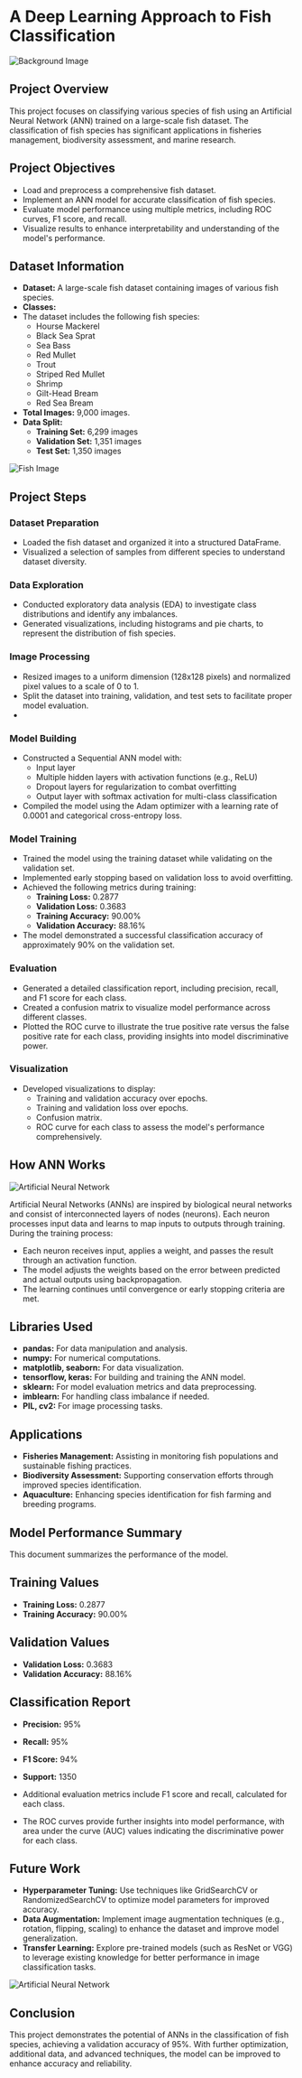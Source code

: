 # A Deep Learning Approach to Fish Classification

![Background Image](assets/background.png)

## Project Overview
This project focuses on classifying various species of fish using an Artificial Neural Network (ANN) trained on a large-scale fish dataset. The classification of fish species has significant applications in fisheries management, biodiversity assessment, and marine research.

## Project Objectives
- Load and preprocess a comprehensive fish dataset.
- Implement an ANN model for accurate classification of fish species.
- Evaluate model performance using multiple metrics, including ROC curves, F1 score, and recall.
- Visualize results to enhance interpretability and understanding of the model's performance.

## Dataset Information
- **Dataset:** A large-scale fish dataset containing images of various fish species.
- **Classes:**
- The dataset includes the following fish species:
  - Hourse Mackerel
  - Black Sea Sprat
  - Sea Bass
  - Red Mullet
  - Trout
  - Striped Red Mullet
  - Shrimp
  - Gilt-Head Bream
  - Red Sea Bream
- **Total Images:** 9,000 images.
- **Data Split:**
  - **Training Set:** 6,299 images
  - **Validation Set:** 1,351 images
  - **Test Set:** 1,350 images

![Fish Image](assets/fishes.jpg)

## Project Steps

### Dataset Preparation
- Loaded the fish dataset and organized it into a structured DataFrame.
- Visualized a selection of samples from different species to understand dataset diversity.

### Data Exploration
- Conducted exploratory data analysis (EDA) to investigate class distributions and identify any imbalances.
- Generated visualizations, including histograms and pie charts, to represent the distribution of fish species.

### Image Processing
- Resized images to a uniform dimension (128x128 pixels) and normalized pixel values to a scale of 0 to 1.
- Split the dataset into training, validation, and test sets to facilitate proper model evaluation.
- 
### Model Building
- Constructed a Sequential ANN model with:
  - Input layer
  - Multiple hidden layers with activation functions (e.g., ReLU)
  - Dropout layers for regularization to combat overfitting
  - Output layer with softmax activation for multi-class classification
- Compiled the model using the Adam optimizer with a learning rate of 0.0001 and categorical cross-entropy loss.

### Model Training
- Trained the model using the training dataset while validating on the validation set.
- Implemented early stopping based on validation loss to avoid overfitting.
- Achieved the following metrics during training:
  - **Training Loss:** 0.2877
  - **Validation Loss:** 0.3683
  - **Training Accuracy:** 90.00%
  - **Validation Accuracy:** 88.16%
- The model demonstrated a successful classification accuracy of approximately 90% on the validation set.

### Evaluation
- Generated a detailed classification report, including precision, recall, and F1 score for each class.
- Created a confusion matrix to visualize model performance across different classes.
- Plotted the ROC curve to illustrate the true positive rate versus the false positive rate for each class, providing insights into model discriminative power.

### Visualization
- Developed visualizations to display:
  - Training and validation accuracy over epochs.
  - Training and validation loss over epochs.
  - Confusion matrix.
  - ROC curve for each class to assess the model's performance comprehensively.

## How ANN Works

![Artificial Neural Network](assets/artificial%20neural%20network.png)

Artificial Neural Networks (ANNs) are inspired by biological neural networks and consist of interconnected layers of nodes (neurons). Each neuron processes input data and learns to map inputs to outputs through training. During the training process:
- Each neuron receives input, applies a weight, and passes the result through an activation function.
- The model adjusts the weights based on the error between predicted and actual outputs using backpropagation.
- The learning continues until convergence or early stopping criteria are met.

## Libraries Used
- **pandas:** For data manipulation and analysis.
- **numpy:** For numerical computations.
- **matplotlib, seaborn:** For data visualization.
- **tensorflow, keras:** For building and training the ANN model.
- **sklearn:** For model evaluation metrics and data preprocessing.
- **imblearn:** For handling class imbalance if needed.
- **PIL, cv2:** For image processing tasks.

## Applications
- **Fisheries Management:** Assisting in monitoring fish populations and sustainable fishing practices.
- **Biodiversity Assessment:** Supporting conservation efforts through improved species identification.
- **Aquaculture:** Enhancing species identification for fish farming and breeding programs.

## Model Performance Summary

This document summarizes the performance of the model.

## Training Values
- **Training Loss:** 0.2877
- **Training Accuracy:** 90.00%

## Validation Values
- **Validation Loss:** 0.3683
- **Validation Accuracy:** 88.16%

## Classification Report
- **Precision:** 95%
- **Recall:** 95%
- **F1 Score:** 94%
- **Support:** 1350

- Additional evaluation metrics include F1 score and recall, calculated for each class.
- The ROC curves provide further insights into model performance, with area under the curve (AUC) values indicating the discriminative power for each class.

## Future Work
- **Hyperparameter Tuning:** Use techniques like GridSearchCV or RandomizedSearchCV to optimize model parameters for improved accuracy.
- **Data Augmentation:** Implement image augmentation techniques (e.g., rotation, flipping, scaling) to enhance the dataset and improve model generalization.
- **Transfer Learning:** Explore pre-trained models (such as ResNet or VGG) to leverage existing knowledge for better performance in image classification tasks.
  
 ![Artificial Neural Network](https://github.com/handekilinc/A-Deep-Learning-Approach-to-Fish-Classification/blob/main/assets/ann.jpg)


## Conclusion
This project demonstrates the potential of ANNs in the classification of fish species, achieving a validation accuracy of 95%. With further optimization, additional data, and advanced techniques, the model can be improved to enhance accuracy and reliability.

